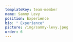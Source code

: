 ```yaml
---
templateKey: team-member
name: Sammy Levy
position: Experience
bio: " Experience"
picture: /img/sammy-levy.jpeg
order: 6
---
```

